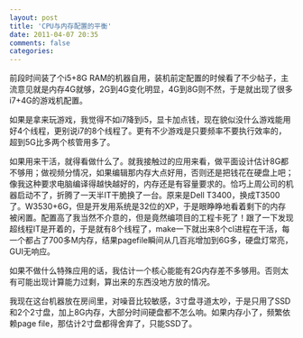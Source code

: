 ```yaml
---
layout: post
title: 'CPU与内存配置的平衡'
date: 2011-04-07 20:35
comments: false
categories: 
---
```

    

前段时间装了个i5+8G RAM的机器自用，装机前定配置的时候看了不少帖子，主流意见就是内存4G就够，2G到4G变化明显，4G到8G则不然，于是就出现了很多i7+4G的游戏机配置。

如果是拿来玩游戏，我觉得不如i7降到i5，显卡加点钱，现在貌似没什么游戏能用好4个线程，更别说i7的8个线程了。更有不少游戏是只要频率不要执行效率的，超到5G比多两个核管用多了。

如果用来干活，就得看做什么了。就我接触过的应用来看，做平面设计估计8G都不够用；做视频分情况，如果编辑那内存大点好用，否则还是把钱花在硬盘上吧；像我这种要求电脑编译得越快越好的，内存还是有容量要求的。恰巧上周公司的机器启动不了，折腾了一天半IT干脆换了一台。原来是Dell T3400，换成T3500了。W3530+6G，但是开发用系统是32位的XP，于是眼睁睁地看着剩下的内存被闲置。配置高了我当然不介意的，但是竟然编项目的工程卡死了！跟了一下发现超线程IT是开着的，于是就有8个线程了，make一下就出来8个cl进程在干活，每一个都占了700多M内存，结果pagefile瞬间从几百兆增加到6G多，硬盘灯常亮，GUI无响应。

如果不做什么特殊应用的话，我估计一个核心能能有2G内存差不多够用。否则太有可能出现计算能力过剩，算出来的东西没地方放的情况。

我现在这台机器放在房间里，对噪音比较敏感，3寸盘寻道太吵，于是只用了SSD和2个2寸盘，加上8G内存，大部分时间硬盘都不怎么响。如果内存小了，频繁依赖page file，那估计2寸盘都得舍弃了，只能SSD了。
